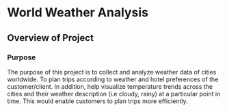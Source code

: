 # World Weather Analysis

## Overview of Project

### Purpose
The purpose of this project is to collect and analyze weather data of cities worldwide. To plan trips according to weather and hotel preferences of the customer/client. In addition, help visualize temperature trends across the cities and their weather description (i.e cloudy, rainy) at a particular point in time. This would enable customers to plan trips more efficiently.
